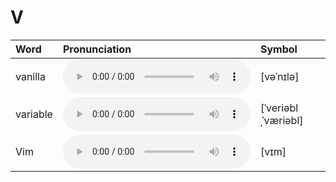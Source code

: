 
# V

| Word  | Pronunciation | Symbol |
| :-- | :-- | :-- |
| vanilla | <audio :src="$withBase('/audio/vanilla.mp3')" controls="controls" controlslist="nodownload"></audio> | [vəˈnɪlə] |
| variable | <audio :src="$withBase('/audio/variable.mp3')" controls="controls" controlslist="nodownload"></audio> | [ˈveriəblˌˈværiəbl] |
| Vim | <audio :src="$withBase('/audio/Vim.mp3')" controls="controls" controlslist="nodownload"></audio> | [vɪm] |
